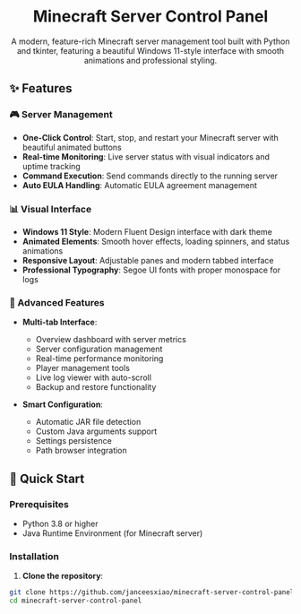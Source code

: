 <div align="center">

# Minecraft Server Control Panel

A modern, feature-rich Minecraft server management tool built with Python and tkinter, featuring a beautiful Windows 11-style interface with smooth animations and professional styling.


</div>

## ✨ Features

### 🎮 Server Management
- **One-Click Control**: Start, stop, and restart your Minecraft server with beautiful animated buttons
- **Real-time Monitoring**: Live server status with visual indicators and uptime tracking
- **Command Execution**: Send commands directly to the running server
- **Auto EULA Handling**: Automatic EULA agreement management

### 📊 Visual Interface
- **Windows 11 Style**: Modern Fluent Design interface with dark theme
- **Animated Elements**: Smooth hover effects, loading spinners, and status animations
- **Responsive Layout**: Adjustable panes and modern tabbed interface
- **Professional Typography**: Segoe UI fonts with proper monospace for logs

### 🔧 Advanced Features
- **Multi-tab Interface**:
  - Overview dashboard with server metrics
  - Server configuration management
  - Real-time performance monitoring
  - Player management tools
  - Live log viewer with auto-scroll
  - Backup and restore functionality

- **Smart Configuration**:
  - Automatic JAR file detection
  - Custom Java arguments support
  - Settings persistence
  - Path browser integration

## 🚀 Quick Start

### Prerequisites
- Python 3.8 or higher
- Java Runtime Environment (for Minecraft server)

### Installation

1. **Clone the repository**:
```bash
git clone https://github.com/janceesxiao/minecraft-server-control-panel.git
cd minecraft-server-control-panel
